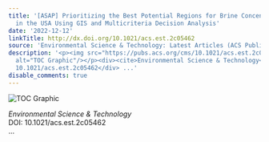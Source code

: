 ```yaml
---
title: '[ASAP] Prioritizing the Best Potential Regions for Brine Concentration Systems
  in the USA Using GIS and Multicriteria Decision Analysis'
date: '2022-12-12'
linkTitle: http://dx.doi.org/10.1021/acs.est.2c05462
source: 'Environmental Science & Technology: Latest Articles (ACS Publications)'
description: '<p><img src="https://pubs.acs.org/cms/10.1021/acs.est.2c05462/asset/images/medium/es2c05462_0006.gif"
  alt="TOC Graphic"/></p><div><cite>Environmental Science & Technology</cite></div><div>DOI:
  10.1021/acs.est.2c05462</div> ...'
disable_comments: true
---
```

<p><img src="https://pubs.acs.org/cms/10.1021/acs.est.2c05462/asset/images/medium/es2c05462_0006.gif" alt="TOC Graphic"/></p><div><cite>Environmental Science & Technology</cite></div><div>DOI: 10.1021/acs.est.2c05462</div> ...